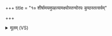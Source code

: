 +++
title = "१० शीर्षामयमुपहत्यामक्ष्योस्तन्वोरपः कुष्ठस्तत्सर्वम्"

+++
<details><summary>मूलम् (VS)</summary>

शी॑र्षाम॒यमु॑पह॒त्याम॒क्ष्योस्त॒न्वो॒३॒॑रपः॑।  
कुष्ठ॒स्तत्सर्वं॒ निष्क॑र॒द्दैवं॑ समह॒ वृष्ण्य॑म् ॥
</details>